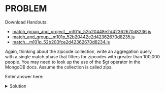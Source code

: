 # PROBLEM

Download Handouts:

- [match_group_and_project__m101p_52b20448e2d42362670d8236.js](https://university.mongodb.com/static/MongoDB_2018_M101J_August/handouts/match_group_and_project__m101p_52b20448e2d42362670d8236.js)
- [match_and_group__m101p_52b20442e2d42362670d8235.js](https://university.mongodb.com/static/MongoDB_2018_M101J_August/handouts/match_and_group__m101p_52b20442e2d42362670d8235.js)
- [match__m101p_52b203fce2d42362670d8234.js](https://university.mongodb.com/static/MongoDB_2018_M101J_August/handouts/match__m101p_52b203fce2d42362670d8234.js)

Again, thinking about the zipcode collection, write an aggregation query with a single match phase that filters for zipcodes with greater than 100,000 people. You may need to look up the use of the $gt operator in the MongoDB docs. Assume the collection is called zips.

Enter answer here:

<details>
	<summary>Solution</summary>
	<br>
		db.zips.aggregate([<br>
			{ $match : {<br>
				"pop" : {$gt : 100000}<br>
			} }<br>
		])<br>
</details>